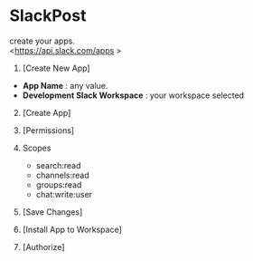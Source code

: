 # SlackPost

create your apps.  
<https://api.slack.com/apps  >
  
1. [Create New App]  
  - **App Name** : any value.
  - **Development Slack Workspace** : your workspace selected  
2. [Create App]  

3. [Permissions]  

4. Scopes  
   - search:read  
   - channels:read  
   - groups:read  
   - chat:write:user  

5. [Save Changes]

6. [Install App to Workspace]

7. [Authorize]


